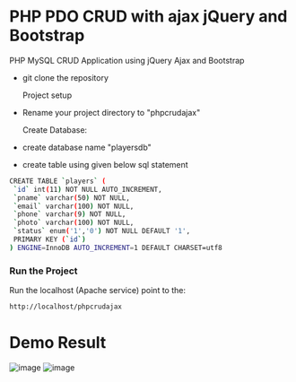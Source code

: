 # PHP PDO CRUD with ajax jQuery and Bootstrap

PHP MySQL CRUD Application using jQuery Ajax and Bootstrap

- git clone the repository

  Project setup
- Rename your project directory to "phpcrudajax"

  Create Database:

- create database name "playersdb"
- create table using given below sql statement

```sh
CREATE TABLE `players` (
 `id` int(11) NOT NULL AUTO_INCREMENT,
 `pname` varchar(50) NOT NULL,
 `email` varchar(100) NOT NULL,
 `phone` varchar(9) NOT NULL,
 `photo` varchar(100) NOT NULL,
 `status` enum('1','0') NOT NULL DEFAULT '1',
 PRIMARY KEY (`id`)
) ENGINE=InnoDB AUTO_INCREMENT=1 DEFAULT CHARSET=utf8
```

### Run the Project

Run the localhost (Apache service)
point to the:

```sh
http://localhost/phpcrudajax

```
# Demo Result
![image](https://user-images.githubusercontent.com/90898700/211184297-2d6af8dc-76e4-4826-83f1-32469c62ab54.png)
![image](https://user-images.githubusercontent.com/90898700/211184304-ac0444d4-d871-4459-8c3a-a73bae5c46d1.png)

